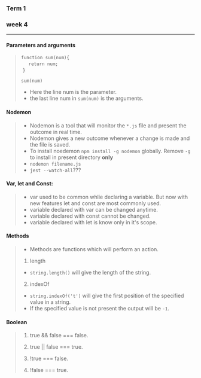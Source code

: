 ### Term 1  
### week 4
---

#### Parameters and arguments
>`function sum(num){`\
    &nbsp;&nbsp;&nbsp;&nbsp; `return num;`\
  &nbsp;`}`
>
>`sum(num)`
>* Here the line num is the parameter.
>* the last line num in `sum(num)` is the arguments.

#### Nodemon
>* Nodemon is a tool that will monitor the `*.js` file and present the outcome in real time.
>* Nodemon gives a new outcome whenever a change is made and the file is saved.
>* To install noedemon `npm install -g nodemon` globally. Remove `-g` to install in
present directory **only**
>* `nodemon filename.js`
>* `jest --watch-all`???


#### Var, let and Const:
>* var used to be common whlie declaring a variable. But now with new features let 
  and const are most commonly used.
>* variable declared with var can be changed anytime.
>* variable declared with const cannot be changed.
>* variable declared with let is know only in it's scope.

#### Methods
>* Methods are functions which will perform an action.
>
>1. length 
>   * `string.length()` will give the length of the string.
>2. indexOf
>   * `string.indexOf('t')` will give the first position of the specified value in a string. 
>   * If the specified value is not present the output will be `-1`.

#### Boolean
>1. true && false === false.
>
>2. true || false === true.
>
>3. !true === false.
>
>4. !false === true.



